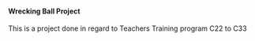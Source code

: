 #### Wrecking Ball Project

This is a project done in regard to Teachers Training program C22 to C33

